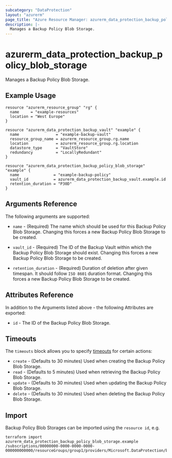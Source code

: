 ```yaml
---
subcategory: "DataProtection"
layout: "azurerm"
page_title: "Azure Resource Manager: azurerm_data_protection_backup_policy_blob_storage"
description: |-
  Manages a Backup Policy Blob Storage.
---
```


# azurerm_data_protection_backup_policy_blob_storage

Manages a Backup Policy Blob Storage.

## Example Usage

```hcl
resource "azurerm_resource_group" "rg" {
  name     = "example-resources"
  location = "West Europe"
}

resource "azurerm_data_protection_backup_vault" "example" {
  name                = "example-backup-vault"
  resource_group_name = azurerm_resource_group.rg.name
  location            = azurerm_resource_group.rg.location
  datastore_type      = "VaultStore"
  redundancy          = "LocallyRedundant"
}

resource "azurerm_data_protection_backup_policy_blob_storage" "example" {
  name               = "example-backup-policy"
  vault_id           = azurerm_data_protection_backup_vault.example.id
  retention_duration = "P30D"
}
```

## Arguments Reference

The following arguments are supported:

* `name` - (Required) The name which should be used for this Backup Policy Blob Storage. Changing this forces a new Backup Policy Blob Storage to be created.

* `vault_id` - (Required) The ID of the Backup Vault within which the Backup Policy Blob Storage should exist. Changing this forces a new Backup Policy Blob Storage to be created.
  
* `retention_duration` - (Required) Duration of deletion after given timespan. It should follow `ISO 8601` duration format. Changing this forces a new Backup Policy Blob Storage to be created.

## Attributes Reference

In addition to the Arguments listed above - the following Attributes are exported: 

* `id` - The ID of the Backup Policy Blob Storage.

## Timeouts

The `timeouts` block allows you to specify [timeouts](https://www.terraform.io/docs/configuration/resources.html#timeouts) for certain actions:

* `create` - (Defaults to 30 minutes) Used when creating the Backup Policy Blob Storage.
* `read` - (Defaults to 5 minutes) Used when retrieving the Backup Policy Blob Storage.
* `update` - (Defaults to 30 minutes) Used when updating the Backup Policy Blob Storage.
* `delete` - (Defaults to 30 minutes) Used when deleting the Backup Policy Blob Storage.

## Import

Backup Policy Blob Storages can be imported using the `resource id`, e.g.

```shell
terraform import azurerm_data_protection_backup_policy_blob_storage.example /subscriptions/00000000-0000-0000-0000-000000000000/resourceGroups/group1/providers/Microsoft.DataProtection/backupVaults/vault1/backupPolicies/backupPolicy1
```

